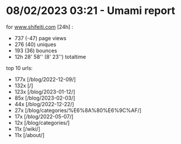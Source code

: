 # 08/02/2023 03:21 - Umami report
for www.shifeiti.com [24h] :

 - 737 (-47) page views
 - 276 (40) uniques
 - 193 (36) bounces
 - 12h 28' 58'' (8' 23'') totaltime


top 10 urls:
 - 177x [/blog/2022-12-09/]
 - 132x [/]
 - 123x [/blog/2023-01-12/]
 - 85x [/blog/2023-02-03/]
 - 44x [/blog/2022-12-22/]
 - 27x [/blog/categories/%E6%8A%80%E6%9C%AF/]
 - 17x [/blog/2022-05-07/]
 - 12x [/blog/categories/]
 - 11x [/wiki/]
 - 11x [/about/]


